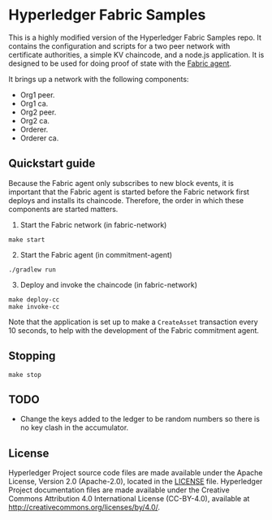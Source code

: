 [//]: # "SPDX-License-Identifier: CC-BY-4.0"

# Hyperledger Fabric Samples

This is a highly modified version of the Hyperledger Fabric Samples repo. It
contains the configuration and scripts for a two peer network with certificate
authorities, a simple KV chaincode, and a node.js application. It is designed to
be used for doing proof of state with the [Fabric
agent](https://github.com/dlt-interoperability/commitment-agent).

It brings up a network with the following components:

- Org1 peer.
- Org1 ca.
- Org2 peer.
- Org2 ca.
- Orderer.
- Orderer ca.

## Quickstart guide

Because the Fabric agent only subscribes to new block events, it is important
that the Fabric agent is started before the Fabric network first deploys and
installs its chaincode. Therefore, the order in which these components are
started matters.

1. Start the Fabric network (in fabric-network)

```
make start
```

2. Start the Fabric agent (in commitment-agent)

```
./gradlew run
```

3. Deploy and invoke the chaincode (in fabric-network)

```
make deploy-cc
make invoke-cc
```

Note that the application is set up to make a `CreateAsset` transaction every
10 seconds, to help with the development of the Fabric commitment agent.

## Stopping

```
make stop
```

## TODO

- Change the keys added to the ledger to be random numbers so there is no key
  clash in the accumulator.

## License <a name="license"></a>

Hyperledger Project source code files are made available under the Apache
License, Version 2.0 (Apache-2.0), located in the [LICENSE](LICENSE) file.
Hyperledger Project documentation files are made available under the Creative
Commons Attribution 4.0 International License (CC-BY-4.0), available at
http://creativecommons.org/licenses/by/4.0/.
